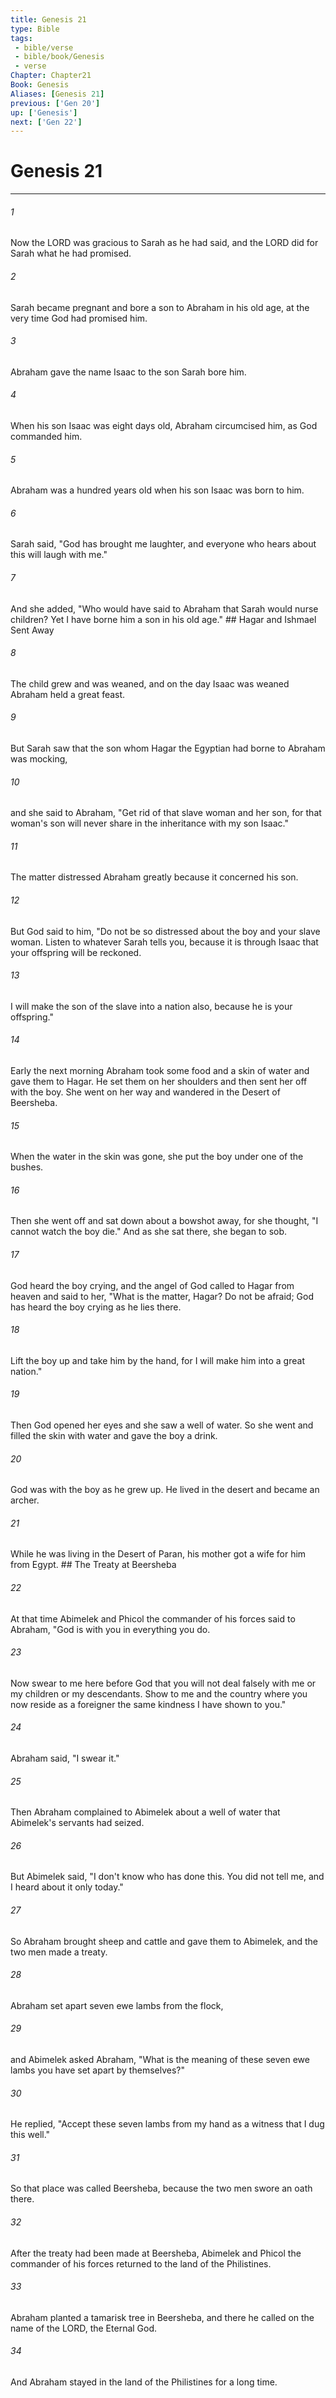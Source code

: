 ```yaml
---
title: Genesis 21
type: Bible
tags:
 - bible/verse
 - bible/book/Genesis
 - verse
Chapter: Chapter21
Book: Genesis
Aliases: [Genesis 21]
previous: ['Gen 20']
up: ['Genesis']
next: ['Gen 22']
---
```

# Genesis 21

***


###### 1 
Now the LORD was gracious to Sarah as he had said, and the LORD did for Sarah what he had promised. 

###### 2 
Sarah became pregnant and bore a son to Abraham in his old age, at the very time God had promised him. 

###### 3 
Abraham gave the name Isaac to the son Sarah bore him. 

###### 4 
When his son Isaac was eight days old, Abraham circumcised him, as God commanded him. 

###### 5 
Abraham was a hundred years old when his son Isaac was born to him. 

###### 6 
Sarah said, "God has brought me laughter, and everyone who hears about this will laugh with me." 

###### 7 
And she added, "Who would have said to Abraham that Sarah would nurse children? Yet I have borne him a son in his old age." ## Hagar and Ishmael Sent Away 

###### 8 
The child grew and was weaned, and on the day Isaac was weaned Abraham held a great feast. 

###### 9 
But Sarah saw that the son whom Hagar the Egyptian had borne to Abraham was mocking, 

###### 10 
and she said to Abraham, "Get rid of that slave woman and her son, for that woman's son will never share in the inheritance with my son Isaac." 

###### 11 
The matter distressed Abraham greatly because it concerned his son. 

###### 12 
But God said to him, "Do not be so distressed about the boy and your slave woman. Listen to whatever Sarah tells you, because it is through Isaac that your offspring will be reckoned. 

###### 13 
I will make the son of the slave into a nation also, because he is your offspring." 

###### 14 
Early the next morning Abraham took some food and a skin of water and gave them to Hagar. He set them on her shoulders and then sent her off with the boy. She went on her way and wandered in the Desert of Beersheba. 

###### 15 
When the water in the skin was gone, she put the boy under one of the bushes. 

###### 16 
Then she went off and sat down about a bowshot away, for she thought, "I cannot watch the boy die." And as she sat there, she began to sob. 

###### 17 
God heard the boy crying, and the angel of God called to Hagar from heaven and said to her, "What is the matter, Hagar? Do not be afraid; God has heard the boy crying as he lies there. 

###### 18 
Lift the boy up and take him by the hand, for I will make him into a great nation." 

###### 19 
Then God opened her eyes and she saw a well of water. So she went and filled the skin with water and gave the boy a drink. 

###### 20 
God was with the boy as he grew up. He lived in the desert and became an archer. 

###### 21 
While he was living in the Desert of Paran, his mother got a wife for him from Egypt. ## The Treaty at Beersheba 

###### 22 
At that time Abimelek and Phicol the commander of his forces said to Abraham, "God is with you in everything you do. 

###### 23 
Now swear to me here before God that you will not deal falsely with me or my children or my descendants. Show to me and the country where you now reside as a foreigner the same kindness I have shown to you." 

###### 24 
Abraham said, "I swear it." 

###### 25 
Then Abraham complained to Abimelek about a well of water that Abimelek's servants had seized. 

###### 26 
But Abimelek said, "I don't know who has done this. You did not tell me, and I heard about it only today." 

###### 27 
So Abraham brought sheep and cattle and gave them to Abimelek, and the two men made a treaty. 

###### 28 
Abraham set apart seven ewe lambs from the flock, 

###### 29 
and Abimelek asked Abraham, "What is the meaning of these seven ewe lambs you have set apart by themselves?" 

###### 30 
He replied, "Accept these seven lambs from my hand as a witness that I dug this well." 

###### 31 
So that place was called Beersheba, because the two men swore an oath there. 

###### 32 
After the treaty had been made at Beersheba, Abimelek and Phicol the commander of his forces returned to the land of the Philistines. 

###### 33 
Abraham planted a tamarisk tree in Beersheba, and there he called on the name of the LORD, the Eternal God. 

###### 34 
And Abraham stayed in the land of the Philistines for a long time. 
